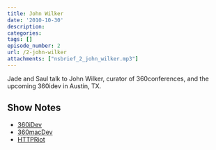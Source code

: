 ```yaml
---
title: John Wilker
date: '2010-10-30'
description:
categories:
tags: []
episode_number: 2
url: /2-john-wilker
attachments: ["nsbrief_2_john_wilker.mp3"]
---
```


Jade and Saul talk to John Wilker, curator of 360conferences, and the upcoming 360idev in Austin, TX.

## Show Notes
- [360iDev](http://www.360idev.com)
- [360macDev](http://www.360macdev.com)
- [HTTPRiot](http://labratrevenge.com/httpriot/)
